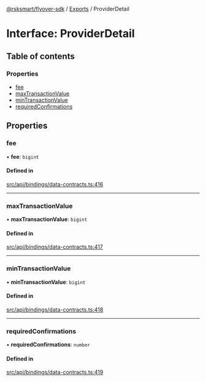 [@rsksmart/flyover-sdk](../README.md) / [Exports](../modules.md) / ProviderDetail

# Interface: ProviderDetail

## Table of contents

### Properties

- [fee](ProviderDetail.md#fee)
- [maxTransactionValue](ProviderDetail.md#maxtransactionvalue)
- [minTransactionValue](ProviderDetail.md#mintransactionvalue)
- [requiredConfirmations](ProviderDetail.md#requiredconfirmations)

## Properties

### fee

• **fee**: `bigint`

#### Defined in

[src/api/bindings/data-contracts.ts:416](https://github.com/rsksmart/flyover-sdk/blob/18dbf4f19eeffd80a65cc3f468bbc1f72a91f197/src/api/bindings/data-contracts.ts#L416)

___

### maxTransactionValue

• **maxTransactionValue**: `bigint`

#### Defined in

[src/api/bindings/data-contracts.ts:417](https://github.com/rsksmart/flyover-sdk/blob/18dbf4f19eeffd80a65cc3f468bbc1f72a91f197/src/api/bindings/data-contracts.ts#L417)

___

### minTransactionValue

• **minTransactionValue**: `bigint`

#### Defined in

[src/api/bindings/data-contracts.ts:418](https://github.com/rsksmart/flyover-sdk/blob/18dbf4f19eeffd80a65cc3f468bbc1f72a91f197/src/api/bindings/data-contracts.ts#L418)

___

### requiredConfirmations

• **requiredConfirmations**: `number`

#### Defined in

[src/api/bindings/data-contracts.ts:419](https://github.com/rsksmart/flyover-sdk/blob/18dbf4f19eeffd80a65cc3f468bbc1f72a91f197/src/api/bindings/data-contracts.ts#L419)
